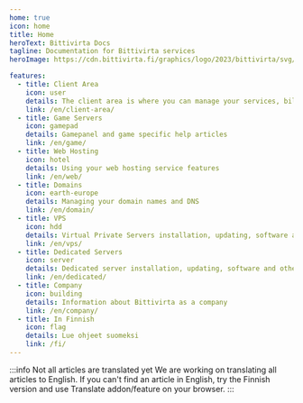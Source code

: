 ```yaml
---
home: true
icon: home
title: Home
heroText: Bittivirta Docs
tagline: Documentation for Bittivirta services
heroImage: https://cdn.bittivirta.fi/graphics/logo/2023/bittivirta/svg/icon.svg

features:
  - title: Client Area
    icon: user
    details: The client area is where you can manage your services, billing and account details.
    link: /en/client-area/
  - title: Game Servers
    icon: gamepad
    details: Gamepanel and game specific help articles
    link: /en/game/
  - title: Web Hosting
    icon: hotel
    details: Using your web hosting service features
    link: /en/web/
  - title: Domains
    icon: earth-europe
    details: Managing your domain names and DNS
    link: /en/domain/
  - title: VPS
    icon: hdd
    details: Virtual Private Servers installation, updating, software and other help articles
    link: /en/vps/
  - title: Dedicated Servers
    icon: server
    details: Dedicated server installation, updating, software and other help articles
    link: /en/dedicated/
  - title: Company
    icon: building
    details: Information about Bittivirta as a company
    link: /en/company/
  - title: In Finnish
    icon: flag
    details: Lue ohjeet suomeksi
    link: /fi/
---
```


:::info Not all articles are translated yet
We are working on translating all articles to English. If you can't find an article in English, try the Finnish version and use Translate addon/feature on your browser.
:::
